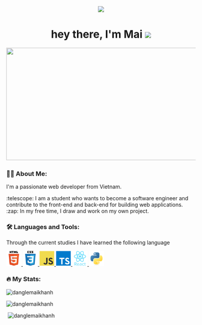 <div id="header" align="center">
  <img src="https://media.giphy.com/media/1GEATImIxEXVR79Dhk/giphy.gif" width="200"/>
</div>
<h1 align="center">
  hey there, I'm Mai <img src="https://media.giphy.com/media/hvRJCLFzcasrR4ia7z/giphy.gif" width="30px"/>
</h1>
<div align="center">
  <img src="https://media.giphy.com/media/L8K62iTDkzGX6/giphy.gif" width="600" height="300"/>
</div>



### :woman_technologist: About Me:
<p>I'm a passionate web developer from Vietnam.</p>
:telescope: I am a student who wants to become a software engineer and contribute to the front-end and back-end for building web applications.<br>
:zap: In my free time, I draw and work on my own project.<br>


### :hammer_and_wrench: Languages and Tools:
<p>Through the current studies I have learned the following language</p>
<p>
  <a href="https://www.w3.org/html/" target="_blank" rel="noreferrer"> <img src="https://raw.githubusercontent.com/devicons/devicon/master/icons/html5/html5-original-wordmark.svg" alt="html5" width="40" height="40"/> </a> 
  <a href="https://www.w3schools.com/css/" target="_blank" rel="noreferrer"> <img src="https://raw.githubusercontent.com/devicons/devicon/master/icons/css3/css3-original-wordmark.svg" alt="css3" width="40" height="40"/> </a>
  <a href="https://developer.mozilla.org/en-US/docs/Web/JavaScript" target="_blank" rel="noreferrer"> <img src="https://raw.githubusercontent.com/devicons/devicon/master/icons/javascript/javascript-original.svg" alt="javascript" width="40" height="40"/> </a> 
  <a href="https://www.typescriptlang.org/" target="_blank" rel="noreferrer"> <img src="https://raw.githubusercontent.com/devicons/devicon/master/icons/typescript/typescript-original.svg" alt="typescript" width="40" height="40"/> </a> 
  <a href="https://reactjs.org/" target="_blank" rel="noreferrer"> <img src="https://raw.githubusercontent.com/devicons/devicon/master/icons/react/react-original-wordmark.svg" alt="react" width="40" height="40"/> </a>
  <a href="https://www.python.org" target="_blank" rel="noreferrer"> <img src="https://raw.githubusercontent.com/devicons/devicon/master/icons/python/python-original.svg" alt="python" width="40" height="40"/> </a>
</p>


### :fire: My Stats:
<p><img src="https://github-readme-streak-stats.herokuapp.com/?user=danglemaikhanh&" alt="danglemaikhanh" /></p>
<p><img src="https://github-readme-stats.vercel.app/api/top-langs?username=danglemaikhanh&show_icons=true&locale=en&layout=compact" alt="danglemaikhanh" /></p>
<p>&nbsp;<img src="https://github-readme-stats.vercel.app/api?username=danglemaikhanh&show_icons=true&locale=en" alt="danglemaikhanh" /></p>


